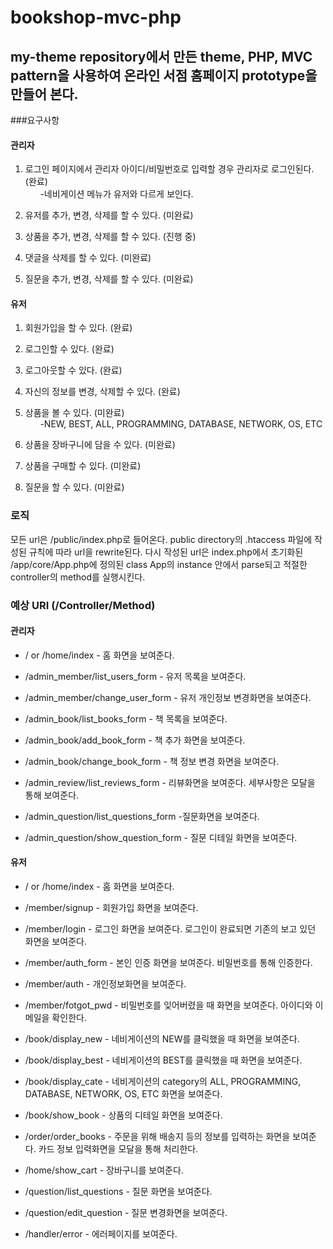 # bookshop-mvc-php
## my-theme repository에서 만든 theme, PHP, MVC pattern을 사용하여 온라인 서점 홈페이지 prototype을 만들어 본다.

###요구사항
#### 관리자
1. 로그인 페이지에서 관리자 아이디/비밀번호로 입력할 경우 관리자로 로그인된다. (완료) <br />
&nbsp;&nbsp;&nbsp;&nbsp;&nbsp;&nbsp;-네비게이션 메뉴가 유저와 다르게 보인다.

2. 유저를 추가, 변경, 삭제를 할 수 있다. (미완료)

3. 상품을 추가, 변경, 삭제를 할 수 있다. (진행 중)

4. 댓글을 삭제를 할 수 있다. (미완료)

5. 질문을 추가, 변경, 삭제를 할 수 있다. (미완료)


#### 유저
1. 회원가입을 할 수 있다. (완료)

2. 로그인할 수 있다. (완료)

3. 로그아웃할 수 있다. (완료)

4. 자신의 정보를 변경, 삭제할 수 있다. (완료)

5. 상품을 볼 수 있다. (미완료)<br />
&nbsp;&nbsp;&nbsp;&nbsp;&nbsp;&nbsp;-NEW, BEST, ALL, PROGRAMMING, DATABASE, NETWORK, OS, ETC

6. 상품을 장바구니에 담을 수 있다. (미완료)

7. 상품을 구매할 수 있다. (미완료)

8. 질문을 할 수 있다. (미완료)

### 로직
모든 url은 /public/index.php로 들어온다. public directory의 .htaccess 파일에 작성된 규칙에 따라 url을 rewrite된다. 다시 작성된 url은 index.php에서 초기화된 /app/core/App.php에 정의된 class App의 instance 안에서 parse되고 적절한 controller의 method를 실행시킨다.


### 예상 URI (/Controller/Method)
#### 관리자
* / or /home/index - 홈 화면을 보여준다.

* /admin_member/list_users_form - 유저 목록을 보여준다.

* /admin_member/change_user_form - 유저 개인정보 변경화면을 보여준다.

* /admin_book/list_books_form - 책 목록을 보여준다.

* /admin_book/add_book_form - 책 추가 화면을 보여준다.

* /admin_book/change_book_form - 책 정보 변경 화면을 보여준다. 

* /admin_review/list_reviews_form - 리뷰화면을 보여준다. 세부사항은 모달을 통해 보여준다.

* /admin_question/list_questions_form -질문화면을 보여준다.

* /admin_question/show_question_form - 질문 디테일 화면을 보여준다.

#### 유저
* / or /home/index - 홈 화면을 보여준다.

* /member/signup - 회원가입 화면을 보여준다.

* /member/login - 로그인 화면을 보여준다. 로그인이 완료되면 기존의 보고 있던 화면을 보여준다.

* /member/auth_form - 본인 인증 화면을 보여준다. 비밀번호를 통해 인증한다.

* /member/auth - 개인정보화면을 보여준다.

* /member/fotgot_pwd - 비밀번호를 잊어버렸을 때 화면을 보여준다. 아이디와 이메일을 확인한다.

* /book/display_new - 네비게이션의 NEW를 클릭했을 때  화면을 보여준다.

* /book/display_best - 네비게이션의 BEST를 클릭했을 때 화면을 보여준다.

* /book/display_cate - 네비게이션의 category의 ALL, PROGRAMMING, DATABASE, NETWORK, OS, ETC 화면을 보여준다.

* /book/show_book - 상품의 디테일 화면을 보여준다.

* /order/order_books - 주문을 위해 배송지 등의 정보를 입력하는 화면을 보여준다. 카드 정보 입력화면을 모달을 통해 처리한다.

* /home/show_cart - 장바구니를 보여준다.

* /question/list_questions - 질문 화면을 보여준다.

* /question/edit_question - 질문 변경화면을 보여준다.

* /handler/error - 에러페이지를 보여준다.


